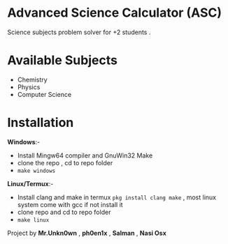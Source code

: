 # Advanced Science Calculator (ASC)

Science subjects problem solver for +2 students .

# Available Subjects
* Chemistry
* Physics
* Computer Science

# Installation
__Windows__:-
* Install Mingw64 compiler and GnuWin32 Make
* clone the repo , cd to repo folder 
* `make windows`

__Linux/Termux__:-
* Install clang and make in termux `pkg install clang make` , most linux system come with gcc if not install it
* clone repo and cd to repo folder
* `make linux`

Project by __Mr.Unkn0wn__ , __ph0en1x__ , __Salman__ , __Nasi Osx__
